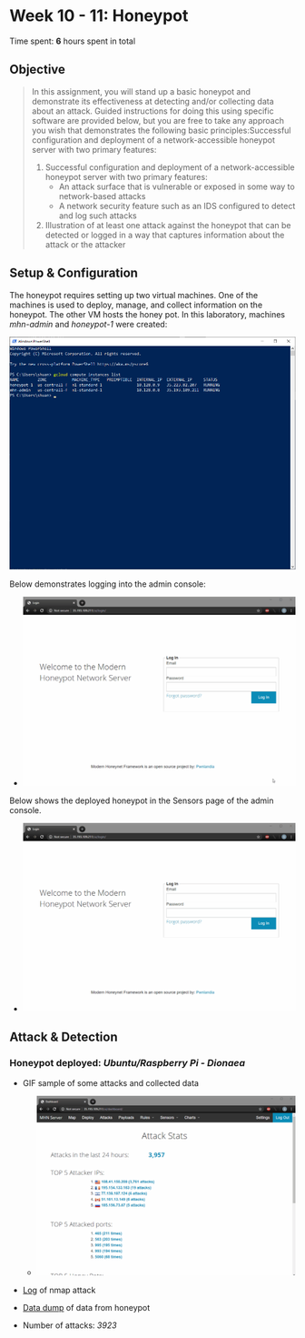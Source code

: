 # Week 10 - 11: Honeypot

Time spent: **6** hours spent in total

## **Objective**
<blockquote>
In this assignment, you will stand up a basic honeypot and demonstrate its effectiveness at detecting and/or collecting data about an attack. Guided instructions for doing this using specific software are provided below, but you are free to take any approach you wish that demonstrates the following basic principles:Successful configuration and deployment of a network-accessible honeypot server with two primary features:


1. Successful configuration and deployment of a network-accessible honeypot server with two primary features:
    - An attack surface that is vulnerable or exposed in some way to network-based attacks
    - A network security feature such as an IDS configured to detect and log such attacks
2. Illustration of at least one attack against the honeypot that can be detected or logged in a way that captures information about the attack or the attacker
</blockquote>

##  **Setup & Configuration**
The honeypot requires setting up two virtual machines. One of the machines is used to deploy, manage, and collect information on the honeypot. The other VM hosts the honey pot. In this laboratory, machines _mhn-admin_ and _honeypot-1_ were created:

![VMs](VMs.png)

Below demonstrates logging into the admin console:

-   ![mhn admin console](mhn_admin.gif)

Below shows the deployed honeypot in the Sensors page of the admin console.
-   ![sensors](sensors.gif)

##  **Attack & Detection**
### **Honeypot deployed:** *Ubuntu/Raspberry Pi - Dionaea*
-   GIF sample of some attacks and collected data
    -   ![attacks](attacks.gif)

-   [Log](nmap_attack_log.txt) of nmap attack
-   [Data dump](session.json) of data from honeypot
-   Number of attacks: *3923*